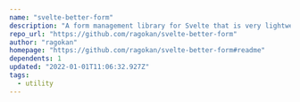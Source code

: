 ```yaml
---
name: "svelte-better-form"
description: "A form management library for Svelte that is very lightweight and simple!"
repo_url: "https://github.com/ragokan/svelte-better-form"
author: "ragokan"
homepage: "https://github.com/ragokan/svelte-better-form#readme"
dependents: 1
updated: "2022-01-01T11:06:32.927Z"
tags: 
  - utility
---
```

